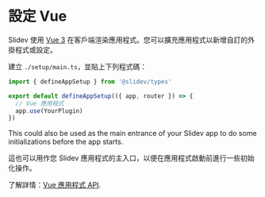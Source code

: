 # 設定 Vue

<Environment type="client" />

Slidev 使用 [Vue 3](https://v3.vuejs.org/) 在客戶端渲染應用程式。您可以擴充應用程式以新增自訂的外掛程式或設定。

建立 `./setup/main.ts`，並貼上下列程式碼：

```ts
import { defineAppSetup } from '@slidev/types'

export default defineAppSetup(({ app, router }) => {
  // Vue 應用程式
  app.use(YourPlugin)
})
```

This could also be used as the main entrance of your Slidev app to do some initializations before the app starts.

這也可以用作您 Slidev 應用程式的主入口，以便在應用程式啟動前進行一些初始化操作。

了解詳情：[Vue 應用程式 API](https://v3.vuejs.org/api/application-api.html#component).
